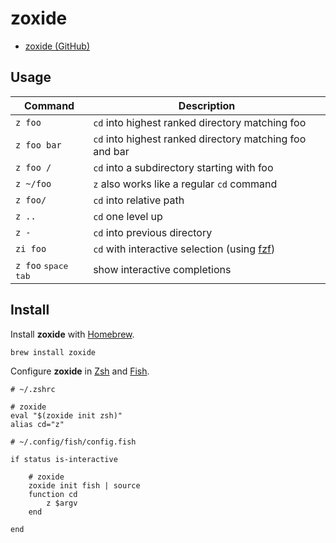 # zoxide

- [zoxide (GitHub)](https://github.com/ajeetdsouza/zoxide)

## Usage

| Command                                 | Description                                             |
| --------------------------------------- | ------------------------------------------------------- |
| `z foo`                                 | `cd` into highest ranked directory matching foo         |
| `z foo bar`                             | `cd` into highest ranked directory matching foo and bar |
| `z foo /`                               | `cd` into a subdirectory starting with foo              |
| `z ~/foo`                               | `z` also works like a regular `cd` command              |
| `z foo/`                                | `cd` into relative path                                 |
| `z ..`                                  | `cd` one level up                                       |
| `z -`                                   | `cd` into previous directory                            |
| `zi foo`                                | `cd` with interactive selection (using [fzf](fzf.md))         |
| `z foo` <kbd>space</kbd> <kbd>tab</kbd> | show interactive completions                            |

## Install

Install **zoxide** with [Homebrew](Homebrew.md).

```shell
brew install zoxide
```

Configure **zoxide** in [Zsh](Zsh.md) and [Fish](Fish.md).

```shell
# ~/.zshrc

# zoxide
eval "$(zoxide init zsh)"
alias cd="z"
```

```shell
# ~/.config/fish/config.fish

if status is-interactive

    # zoxide
    zoxide init fish | source
    function cd
        z $argv
    end

end
```

